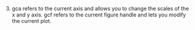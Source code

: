 3) gca refers to the current axis and allows you to change the scales of the x and y axis. gcf refers to the current figure handle and lets you modify the current plot.
